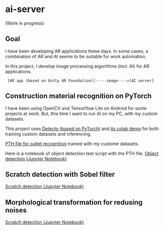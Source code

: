 # ai-server

(Work in progress)

## Goal

I have been developing AR applications these days. In some cases, a combination of AR and AI seems to be suitable for work automation.

In this project, I develop image processing argorithms (incl. AI) for AR applications.

```
 [AR app (based on Unity AR Foundation)]-----image---->[AI server]
```

## Construction material recognition on PyTorch

I have been using OpenCV and Tensorflow Lite on Android for some projects at work. But, this time I want to run AI on my PC, with my custom datasets.

This project uses [Detecto (based on PyTorch)](https://github.com/alankbi/detecto) and [its colab demo](https://colab.research.google.com/drive/1ISaTV5F-7b4i2QqtjTa7ToDPQ2k8qEe0) for both training custom datasets and inferencing.

[PTH file for outlet recognition](python/model_weights.pth) trained with my custome datasets.

Here is a notebook of object detection test script with the PTH file. 
[Object detection (Jupyter Notebook)](./python/ObjectDetection.ipynb)

## Scratch detection with Sobel filter

[Scratch detection (Jupyter Notebook)](./python/SobelFilter.ipynb)

## Morphological transformation for redusing noises

[Scratch detection (Jupyter Notebook)](./python/MorphologicalTransformation.ipynb)






